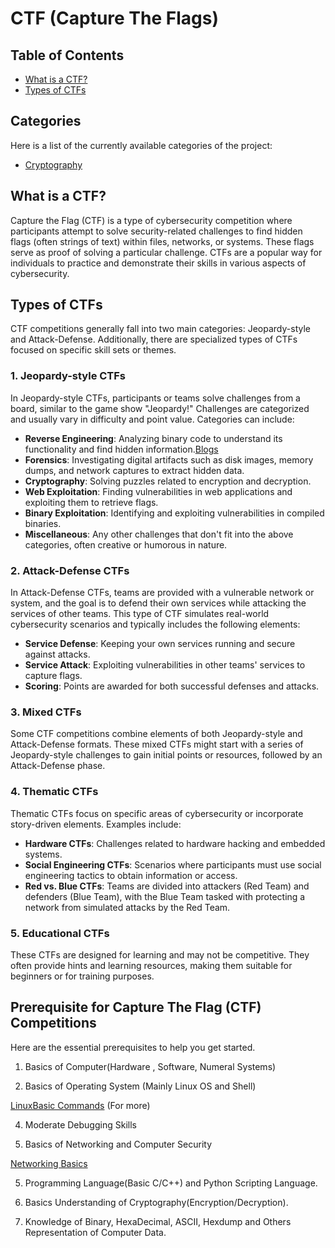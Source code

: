 # CTF (Capture The Flags)

## Table of Contents


- [What is a CTF? ](#what-is-a-ctf)<br>
- [Types of CTFs ](#types-of-ctfs)<br>

## Categories

Here is a list of the currently available categories of the project:<br>
- [Cryptography](https://github.com/shuvadeepmondal/All-about-CTF/blob/main/Cryptography)


## What is a CTF?   

Capture the Flag (CTF) is a type of cybersecurity competition where participants attempt to solve security-related challenges to find hidden flags (often strings of text) within files, networks, or systems. These flags serve as proof of solving a particular challenge. CTFs are a popular way for individuals to practice and demonstrate their skills in various aspects of cybersecurity.

## Types of CTFs

CTF competitions generally fall into two main categories: Jeopardy-style and Attack-Defense. Additionally, there are specialized types of CTFs focused on specific skill sets or themes.

### 1. Jeopardy-style CTFs

In Jeopardy-style CTFs, participants or teams solve challenges from a board, similar to the game show "Jeopardy!" Challenges are categorized and usually vary in difficulty and point value. Categories can include:

- **Reverse Engineering**: Analyzing binary code to understand its functionality and find hidden information.[Blogs](https://shuvadeepmondal.blogspot.com/2024/05/introduction-to-reverse-engineering.html)
- **Forensics**: Investigating digital artifacts such as disk images, memory dumps, and network captures to extract hidden data.
- **Cryptography**: Solving puzzles related to encryption and decryption.
- **Web Exploitation**: Finding vulnerabilities in web applications and exploiting them to retrieve flags.
- **Binary Exploitation**: Identifying and exploiting vulnerabilities in compiled binaries.
- **Miscellaneous**: Any other challenges that don't fit into the above categories, often creative or humorous in nature.

### 2. Attack-Defense CTFs

In Attack-Defense CTFs, teams are provided with a vulnerable network or system, and the goal is to defend their own services while attacking the services of other teams. This type of CTF simulates real-world cybersecurity scenarios and typically includes the following elements:

- **Service Defense**: Keeping your own services running and secure against attacks.
- **Service Attack**: Exploiting vulnerabilities in other teams' services to capture flags.
- **Scoring**: Points are awarded for both successful defenses and attacks.

### 3. Mixed CTFs

Some CTF competitions combine elements of both Jeopardy-style and Attack-Defense formats. These mixed CTFs might start with a series of Jeopardy-style challenges to gain initial points or resources, followed by an Attack-Defense phase.

### 4. Thematic CTFs

Thematic CTFs focus on specific areas of cybersecurity or incorporate story-driven elements. Examples include:

- **Hardware CTFs**: Challenges related to hardware hacking and embedded systems.
- **Social Engineering CTFs**: Scenarios where participants must use social engineering tactics to obtain information or access.
- **Red vs. Blue CTFs**: Teams are divided into attackers (Red Team) and defenders (Blue Team), with the Blue Team tasked with protecting a network from simulated attacks by the Red Team.

### 5. Educational CTFs

These CTFs are designed for learning and may not be competitive. They often provide hints and learning resources, making them suitable for beginners or for training purposes.


## Prerequisite for Capture The Flag (CTF) Competitions

Here are the essential prerequisites to help you get started.

1. Basics of Computer(Hardware , Software, Numeral Systems)

2. Basics of Operating System (Mainly Linux OS and Shell)
   
[LinuxBasic Commands](https://blog.g0tmi1k.com/2011/08/basic-linux-privilege-escalation) (For more)

4. Moderate Debugging Skills

5. Basics of Networking and Computer Security


[Networking Basics](https://www.cisco.com/c/en_in/solutions/small-business/resource-center/networking/networking-basics.html)

5. Programming Language(Basic C/C++) and Python Scripting Language.

   
6. Basics Understanding of Cryptography(Encryption/Decryption).
 
8. Knowledge of Binary, HexaDecimal, ASCII, Hexdump and Others Representation of Computer Data.


